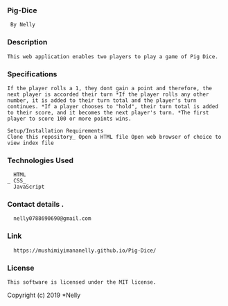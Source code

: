 ### Pig-Dice
     By Nelly
### Description
    This web application enables two players to play a game of Pig Dice.

### Specifications
    If the player rolls a 1, they dont gain a point and therefore, the next player is accorded their turn *If the player rolls any other number, it is added to their turn total and the player's turn continues. *If a player chooses to "hold", their turn total is added to their score, and it becomes the next player's turn. *The first player to score 100 or more points wins.

    Setup/Installation Requirements
    Clone this repository_ Open a HTML file Open web browser of choice to view index file

### Technologies Used
      HTML
    _ CSS_  
      JavaScript

### Contact details .
      nelly0788690690@gmail.com

### Link 
      https://mushimiyimananelly.github.io/Pig-Dice/

### License
    This software is licensed under the MIT license.

Copyright (c) 2019 *Nelly
